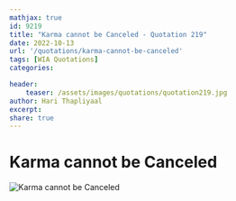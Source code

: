 ```yaml
---
mathjax: true
id: 9219
title: "Karma cannot be Canceled - Quotation 219"
date: 2022-10-13
url: '/quotations/karma-cannot-be-canceled'
tags: [WIA Quotations] 
categories: 

header:
    teaser: /assets/images/quotations/quotation219.jpg
author: Hari Thapliyaal 
excerpt:
share: true 
---
```


# Karma cannot be Canceled

![Karma cannot be Canceled](/assets/images/quotations/quotation219.jpg)
